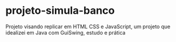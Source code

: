 # projeto-simula-banco
 Projeto visando replicar em HTML CSS e JavaScript, um projeto que idealizei em Java com GuiSwing, estudo e prática
